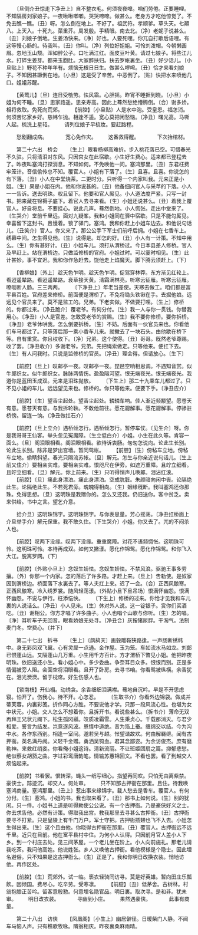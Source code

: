 <!-- { "loadSidebar": true } -->
　　〔旦倒介丑惊走下净丑上〕自不整衣毛。何须夜夜嘷。咱们劳倦。正要睡哩。不知隔房刘家娘子。一夜啾啾喞喞。哭哭啼啼。做甚么。老身方才吃他惊觉了。不免去瞧一瞧。〔丑〕呀。怎么倒在地上。不好了。祖武符。孝顺爹。草头天。七顚八。上天入。十死九。菜重芥。周发殷。手精眼。南去北。〔净〕老妮子说甚么。〔丑〕刘娘子倒地。生姜汤快来。〔净〕好也。人要死哩。你兀自打歇后语哩。有这等慢心肠的。待我叫。〔丑〕你叫。〔净〕列位好姐姐。可怜刘泼帽。今朝懒画眉。忽地玉山颓。浑如醉公子。口吐满江红。面皮豆叶黄。请过七娘子。将些江儿水。打碎生姜芽。都来玉胞肚。大家醉扶归。扶去罗帐裏坐。〔丑〕好少话儿。〔小旦贴上〕野花不种年年有。烦恼无根日日生。做甚么啰唣。〔丑〕恰才来看刘娘子。不知因甚蹶倒在地。〔小旦〕这是受了辛苦。中恶倒了。〔贴〕快把水来喷他几口。姐姐苏醒。 

　　【黄莺儿】〔旦〕连日受劬劳。怯风霜。心胆摇。昨宵不睡捱到晓。〔小旦〕小姐为何不睡。〔旦〕思家路遥。思亲寿高。因此上蓦然愁绝懵腾倒。〔合〕谢多娇。相将救取。免死向荒郊。 
　　【前腔】〔小旦贴〕人是水中泡。受皇恩。福怎消。何须苦忆家乡好。慈帏乍抛。相逢不遥。宽心莫把闲愁恼。〔净丑〕曙光高。马嘶人起。梳洗上星轺。 
　　请列位娘子早梳妆。要赶路程。 

　　愁剧翻成病。　　　　宽心免作灾。 
　　这番救得醒。　　　　下次抬棺材。 

　　第二十六出　桥会 
　　〔生上〕眼看杨柳高难折。步入桃花落已空。可惜春光不久驻。只将淸泪对东风。只因宫女在此宿歇。小生好生费心。适来都已登程去了。昨夜叫塞鸿打探消息。不知如何。不免唤他一问。塞鸿那里。〔丑〕东君枉费牢笼计。音信偷传总不知。覆官人。小姐有下落了。〔生〕且喜。且喜。你说怎的有下落。〔丑〕小人在中堂烧茶。二更时分。只听得一个内家叫我。元来正是小姐。〔生〕果是小姐在内。他和你说甚的。〔丑〕他备细问官人与采苹的下落。小人一一吿诉。送去明珠。权且留下。他要和官人厮见。小人道法度严紧。只写一封书。把来藏在锦褥子底下。着官人去寻来看。〔生〕小姐还说甚么。〔丑〕着我上覆官人。好自将息。不要挂心。说此几声。蓦然倒地。小人慌张。走出中堂来了。〔生哭介〕堂前千里远。面对九疑峯。我和小姐同在驿中宿歇。只是不能勾厮见。幸喜留下这封书。且慢着。锁了驿门。塞鸿。我和你赶上小姐车边去。和他说句话儿。〔丑笑介〕官人。你又来了。那公公手下军士们前呼后拥。小姐在七香车上。绣幕中间。怎生得见他。〔生〕说得是。却怎的好。〔丑〕小人有一计策。不知中用么。〔生〕你有甚好计。〔丑〕小姐车儿。须打从渭桥过。今日本县差人修桥。官人及早赶上。站在渭桥边。只做监修桥的官府。小姐过时。可以霎时相见。〔生〕此计甚妙。事不宜迟。我和你作急赶去。饶他走上焰魔天。脚下腾云须赶上。〔下〕 

　　【香柳娘】〔外上〕趁天色乍明。趁天色乍明。促驾穿林莽。东方渐见红轮上。看迢遥辇路。看迢遥辇路。衰草接天黄。淸霜满林亮。听寒云征雁。听寒云征雁。嘹呖断人肠。三三两两。 
　　〔下净丑上〕年老当差使。天寒去做工。咱们都是富平县百姓。官府差来修桥。前面便是渭桥了。不免将锄头铁锹在手。去掘他娘。远远见个官员来了。莫不是监工的。兄弟。下老实做。不做要打哩。〔生上〕修桥的。你都过来。〔净丑跪介〕覆老爷。有何分付。〔生〕我一人与你一贯钱。你替我用心。〔净丑〕小人是官差。怎敢受老爷的赏赐。〔生〕我不要你修桥。要你拆桥。〔净丑〕老爷休哄我。怎么倒要拆桥。〔生〕不妨。后面有一伙官员来也。你看他们车马都过了。只等落后那一乘小香车儿来。就撇去了一块石头。由他歇在桥下等。自有重赏。你且权收下。〔净〕兄弟。这个使得。〔丑〕哥哥。旣然老爷尊赐。收了罢。〔净丑收介〕多谢老爷。兄弟。先把绳索做定。只等他来。便扛下去。〔生〕有人问我时。只说是监修桥的官员。〔净丑〕理会得。但请放心。〔生下〕 

　　【前腔】〔旦上〕叹邮亭一夜。叹邮亭一夜。琵琶空响相思调。不遇知音赏。似牛郞织女。似牛郞织女。脉脉两情伤。盈盈隔河望。恨无端夜光。恨无端夜光。我道你是蓝田玉成双。元来是泪珠抛放。 
　　〔下生上〕那二十九乘车儿都过了。只不见小姐的车儿。远远望见来也。修桥的。你只等他来。便要下手。〔净丑应介〕 

　　【前腔】〔生〕望香尘起处。望香尘起处。辚辚车响。佳人渐近频颙望。愿苍天有意。愿苍天有意。与我拆轮鞅。不敎他前往。愿花骢解事。愿花骢解事。停骖驻桥傍。留连一饷。〔净丑做扛石介〕 

　　【前腔】〔旦上立介〕遇桥倾怎行。遇桥倾怎行。暂停车仗。〔见生介〕呀。你是我哥哥王仙客。举头忽见寃魔障。〔生立低白介〕小姐。小生在此久等。肯容一面么。〔旦〕阁泪眼相看。阁泪眼相看。欲待诉衷肠。匆匆怎说向。论此生长别。论此生长别。除非是梦出宫墙。暂同鸳帐。 
　　【前腔】〔生〕傍毡车立地。傍毡车立地。偷睛斜望。春光只隔流苏帐。〔旦〕解元。怎生与你亲近说句话儿。〔生上前又住介〕要相亲实难。要相亲实难。恨咫尺在伊旁。如遮万重障。且竚立细看。且竚立细看。〔旦〕解元。你上前来。〔生〕只听得悄声儿唤郞。泪沾红浪。 
　　【前腔】〔旦〕痛此身漂泊。痛此身漂泊。空成肮脏。朱颜暗向闲中丧。论隔绝此生。论隔绝此生。不若死君旁。魂魄得相向。〔生〕姻缘旣断。我叫塞鸿还你那珠。免得思想。〔旦〕这明珠是我赠你的。怎么又还我。仍旧送你。客中贫乏。卖来供给。书中之言。望乞介意。 

　　拾介旦〕这明珠锦字。这明珠锦字。与你表思量。芳心摇荡。〔净丑扛桥面上介旦举手介〕解元保重。我不敢久住。〔下生哭介〕小姐。你又去了。兀的不闷杀人也。 

　　【前腔】叹两下没缘。叹两下没缘。重重魔障。对花不语频惆怅。这明珠可怜。这明珠可怜。本待再成双。如何又撇漾。愿化作锦鸳。愿化作锦鸳。和你飞入大江。脱离罗网。〔下〕 

　　【前腔】〔外贴小旦上〕念奴生娇怯。念奴生娇怯。不禁风浪。驱驰王事多劳攘。〔外〕你那一个内家。怎的落后了许多路。才赶上来。〔旦上〕吿勑使。是奴家因到渭桥边。桥面落下水裏去了。等人夫扛上来。迟了一会。〔合〕正西风酿寒。正西风酿寒。冷入绣罗裳。随风轻荡漾。〔外贴小旦下旦吊场〕恨满怀幽怨。恨满怀幽怨。不说与伊行。枉添悒怏。 
　　〔下生上〕修桥的过来。你恰才见我和车儿裏的人说话么。〔净丑〕小人见来。〔生〕休对外人说。这一锭银子。赏你们买酒吃。〔丑〕谢相公。你方才唱了许多曲子。小人也唱个山歌与你听。〔生〕怎的唱。〔净〕耳听车子无回音。眼看娇娘无处寻。〔净丑合〕灰挼猪尿脬。干淘气。法制麦门冬。空费心。〔并下〕 

　　第二十七出　拆书 
　　〔生上〕〔鹧鸪天〕画毂雕鞍狭路逢。一声肠断绣帏中。身无彩凤双飞翼。心有灵犀一点通。金作屋。玉为笼。车如流水马如龙。刘郞已恨蓬山远。又隔蓬山几万重。小生用千方百计。方才渭桥下瞥见小姐。他把昨夜明珠。依旧送还小生。看小姐心中。多少委曲。争奈耳目众多。恨恨而别。正是多情偏被旁人阻。会面空将泪眼看。且开了卧房。去寻书咱。你看鸳被纵横。余香犹在。泪光濙濙。留于枕席。好生伤感人也。 

　　【锁南枝】开仙榻。动绣衾。余香细细泪满襟。蓦地自沉吟。早是不开思虑寝。怕开了。伤我心。待不开。心怎忍。 
　　〔生取书介〕你看外边锦袋。做成并蒂芙蓉。内裏彩笺。折作同心方胜。不要说他才学。只那一段风流心性。也堪为女中状元。小姐。交人怎么不想着你。且拆开书。看说些甚么。〔拆书介〕薄命无双再拜王兄状元阁下。松生孤冈巓。皎质凌霜雪。人生秉贞心。千载那消灭。与君少相爱。誓言为结发。岂意逐风波。恩情中道绝。昔为箔上蚕。缠绵交以结。今为沟中水。各作东西别。相逢一室间。邈若吴与越。怅望谐故欢。何由解羇绁。闻有古押衙。英名满丹阙。义轻千金赠。勇洒吴钩血。君其念鄙姿。为余访俊杰。庶有磨勒神。来救红绡妾。你看俺小姐这诗。淸新流丽。不让班姬团扇之篇。抑郁悲愁。绝似蔡女胡笳之曲。字过彩鸾唐韵笔。情输苏蕙锦回文。不看也罢。看了到越交人烦恼起来。 

　　【前腔】书看罢。恨转深。蝇头一纸写细心。指望再同欢。只怕无由离紫禁。豪侠士。踪迹沉。却交人。何处审。 
　　只不知那古押衙在那里。且住。待我唤塞鸿商量。塞鸿那里。〔丑上〕惹出事来缘锦字。载人愁去是香车。覆官人。有何分付。〔生〕塞鸿。小姐的书。我也取来看了。〔丑〕那书上如何说。〔生〕别的犹闲。只一件。小姐书上道是听得勅使公公说。有一个古押衙。乃是豪侠好义之士。你去求吿他。必然有计策。得取我出宫。教我那里去寻甚么古押衙。〔丑〕古押衙要寻不打紧。只是皇陵上有千门万户。军士守把。古押衙插翅也飞不入去。小姐怎生得出来。〔生〕这个且由他。你晓得古押衙在那里。〔丑〕覆官人。古押衙远不远千里。近只在目前。他在富平县村中住。为何小人认得。只因前月官人差小人下乡。到一个村庄去处。见三间茅屋。一个老儿坐在阶上。小人向前施礼。那老儿请我吃茶。我问他高姓。他说姓张。乡人又唤他古押衙。看他模様是个隐士。因此埋名避俗。只不知果是这古押衙么。〔生〕正是了。我和你明日改换衣装。悄地访他。再作区处。 

　　【前腔】〔生〕荒郊外。试一临。亵衣轻骑同访寻。莫是好英雄。暂向田庄乐瓢飮。因倾国。费尽心。吃辛劳。受寒凛。 
　　【前腔】〔丑〕低茅舍。古树林。村翁抱膝正苦吟。留客意殷懃。何意埋名隐官品。明日裏。取次寻。是和非。犹未审。 
　　明日改衣装。　　　　寻幽到小庄。 
　　果然遇豪侠。　　　　此事有商量。 

　　第二十八出　访侠 
　　【凤凰阁】〔小生上〕幽居僻径。日暖柴门人静。不闻车马恼人声。只有樵歌牧咏。隣翁相庆。昨夜裏桑麻雨晴。 
